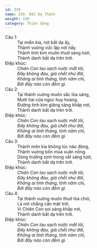 ```yaml
---
id: 339
name: 339. Bất Dạ Thành
weight: 339
category: Thiên đàng
---
```

<dl><dt>Câu 1:</dt><dd data-verse="1">Tại miền kia, nơi bất dạ ấy, <br/>Thành vuông vức lập nơi nầy. <br/>Thành tinh kim muôn thuở sáng tươi, <br/>Thành danh bất dạ trên trời. </dd><dt>Điệp khúc:</dt><dd data-chorus="1"><em>Chiên Con lau sạch nước mắt tôi, <br/>Đây không đau, già chết như đời, <br/>Không ai tính tháng, tính năm chi, <br/>Bởi đây nào còn đêm gì. </em></dd><dt>Câu 2:</dt><dd data-verse="2">Tại thành vuông muôn sắc lòa sáng, <br/>Mười hai cửa ngọc huy hoàng. <br/>Đường tinh kim giăng sáng khắp nơi, <br/>Thành danh bất dạ trên trời. </dd><dt>Điệp khúc:</dt><dd data-chorus="1"><em>Chiên Con lau sạch nước mắt tôi, <br/>Đây không đau, già chết như đời, <br/>Không ai tính tháng, tính năm chi, <br/>Bởi đây nào còn đêm gì. </em></dd><dt>Câu 3:</dt><dd data-verse="3">Thành môn kia không lúc nào đóng, <br/>Thành vuông bốn mùa xuân nồng. <br/>Dòng trường sinh trong vắt sáng tươi, <br/>Thành danh bất dạ trên trời. </dd><dt>Điệp khúc:</dt><dd data-chorus="1"><em>Chiên Con lau sạch nước mắt tôi, <br/>Đây không đau, già chết như đời, <br/>Không ai tính tháng, tính năm chi, <br/>Bởi đây nào còn đêm gì. </em></dd><dt>Câu 4:</dt><dd data-verse="4">Tại thành vuông muôn thuở lòa chói, <br/>Là nơi chẳng cần mặt trời. <br/>Vì Chiên Con soi sáng khắp nơi, <br/>Thành danh bất dạ trên trời. </dd><dt>Điệp khúc:</dt><dd data-chorus="1"><em>Chiên Con lau sạch nước mắt tôi, <br/>Đây không đau, già chết như đời, <br/>Không ai tính tháng, tính năm chi, <br/>Bởi đây nào còn đêm gì. </em></dd></dl>
